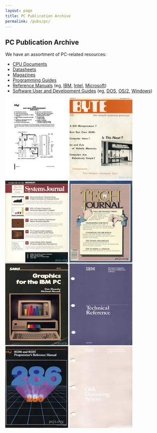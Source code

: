 ```yaml
---
layout: page
title: PC Publication Archive
permalink: /pubs/pc/
---
```


PC Publication Archive
----------------------

We have an assortment of PC-related resources:

* [CPU Documents](reference/intel/)
* [Datasheets](datasheets/)
* [Magazines](magazines/)
* [Programming Guides](programming/)
* [Reference Manuals](reference/) (eg, [IBM](reference/ibm/), [Intel](reference/intel/), [Microsoft](reference/microsoft/))
* [Software User and Development Guides](software/) (eg, [DOS](software/dos/), [OS/2](software/os2/), [Windows](software/windows/))

[<img src="/pubs/images/8088-CPU-thumb.jpg" width="200" height="260" alt="8088 CPU"/>](datasheets/)
[<img src="/pubs/images/BYTE-1975-11-thumb.jpg" width="200" height="260" alt="Byte Magazine"/>](magazines/byte/)
[<img src="/pubs/images/MSJ-1986-10-thumb.jpg" width="200" height="260" alt="Microsoft Systems Journal"/>](magazines/msj/)
[<img src="/pubs/images/PCTJ-1983-07-thumb.jpg" width="200" height="260" alt="PC Tech Journal"/>](magazines/pctj/)
[<img src="/pubs/images/Graphics_for_the_IBM_PC-thumb.jpg" width="200" height="260" alt="Graphics for the IBM PC"/>](programming/Graphics_for_the_IBM_PC/)
[<img src="/pubs/images/IBM-5150-TECHREF-thumb.jpg" width="200" height="260" alt="IBM 5150 Technical Reference (August 1981)"/>](reference/ibm/)
[<img src="/pubs/images/80286_and_80287_Programmers_Reference_Manual_1987-thumb.jpg" width="200" height="260" alt="80286 and 80287 Programmer's Reference"/>](reference/intel/)
[<img src="/pubs/images/PCDOS100-thumb.jpg" width="200" height="260" alt="IBM PC Disk Operating System v1.00"/>](software/)
